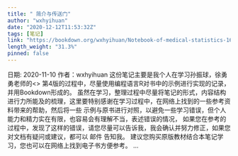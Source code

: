 ```yaml
---
title: " 简介与传送门"
author: "wxhyihuan"
date: "2020-12-12T11:53:32Z"
tags: [笔记]
link: "https://bookdown.org/wxhyihuan/Notebook-of-medical-statistics-1605856202966/"
length_weight: "31.3%"
pinned: false
---
```


日期: 2020-11-10 作者：wxhyihuan 这份笔记主要是我个人在学习孙振球，徐勇勇老师的<> 第4版的过程中，尽量使用编程语言R对书中的示例进行实现的记录， 并用Bookdown形成的。 虽然在学习，整理过程中尽量将笔记的形式，内容结构进行力所能及的梳理，这里要特别感谢在学习过程中，在网络上找到的一些参考资料带来的帮助，然后将一些 示例与原书进行对照，以避免一些学习错误，但个人能力和精力实在有限，也容易会有理解不当，表述错误的情况， 如果您在参考的过程中，发现了这样的错误，请您尽量可以告诉我，我会确认并努力修正，如果您对文档有疑问或建议，都可以 邮件 告知我。 建议您购买原版教材结合本笔记学习，您也可以在网络上找到电子书方便参考。 ...
